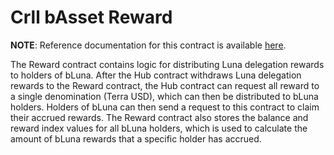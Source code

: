 # Crll bAsset Reward  <!-- omit in toc -->

**NOTE**: Reference documentation for this contract is available [here](https://crll-protocol.gitbook.io/crll/bluna/reward).

The Reward contract contains logic for distributing Luna delegation rewards to holders of bLuna. After the Hub contract withdraws Luna delegation rewards to the Reward contract, the Hub contract can request all reward to a single denomination (Terra USD), which can then be distributed to bLuna holders. Holders of bLuna can then send a request to this contract to claim their accrued rewards.
The Reward contract also stores the balance and reward index values for all bLuna holders, which is used to calculate the amount of bLuna rewards that a specific holder has accrued.
